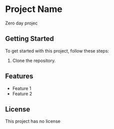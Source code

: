 # Project Name
Zero day projec

## Getting Started

To get started with this project, follow these steps:

1. Clone the repository.


## Features

- Feature 1
- Feature 2

## License

This project has no license

